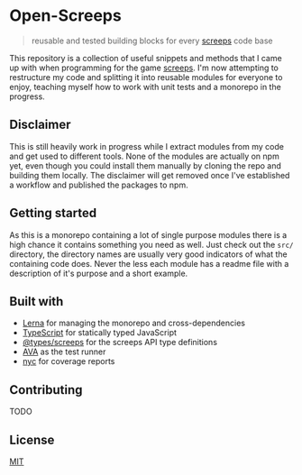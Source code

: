 # Open-Screeps
> reusable and tested building blocks for every [screeps][screeps-website] code base

This repository is a collection of useful snippets and methods that I came up with when programming for the game [screeps][screeps-website]. I'm now attempting to restructure my code and splitting it into reusable modules for everyone to enjoy, teaching myself how to work with unit tests and a monorepo in the progress.

## Disclaimer
This is still heavily work in progress while I extract modules from my code and get used to different tools. None of the modules are actually on npm yet, even though you could install them manually by cloning the repo and building them locally. The disclaimer will get removed once I've established a workflow and published the packages to npm.

## Getting started
As this is a monorepo containing a lot of single purpose modules there is a high chance it contains something you need as well. Just check out the `src/` directory, the directory names are usually very good indicators of what the containing code does. Never the less each module has a readme file with a description of it's purpose and a short example.

## Built with
- [Lerna][lerna-npm] for managing the monorepo and cross-dependencies
- [TypeScript][typescript-npm] for statically typed JavaScript
- [@types/screeps][@types/screeps-npm] for the screeps API type definitions
- [AVA][ava-npm] as the test runner
- [nyc][nyc-npm] for coverage reports

## Contributing
TODO

## License
[MIT](license.md)

[npm-website]: https://npmjs.org
[screeps-website]: https://screeps.com

[@types/screeps-npm]: https://npmjs.org/package/@types/screeps
[ava-npm]: https://npmjs.org/package/ava
[lerna-npm]: https://npmjs.org/package/lerna
[nyc-npm]: https://npmjs.org/package/nyc
[typescript-npm]: https://npmjs.org/package/typescript
